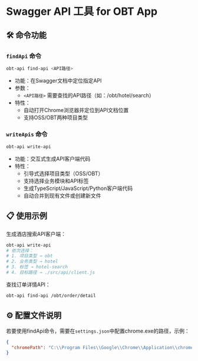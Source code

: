 # Swagger API 工具 for OBT App

## 🛠️ 命令功能

### `findApi` 命令
```bash
obt-api find-api <API路径>
```
- 功能：在Swagger文档中定位指定API
- 参数：
  - `<API路径>` 需要查找的API路径（如：/obt/hotel/search）
- 特性：
  - 自动打开Chrome浏览器并定位到API文档位置
  - 支持OSS/OBT两种项目类型

### `writeApis` 命令
```bash
obt-api write-api
```
- 功能：交互式生成API客户端代码
- 特性：
  - 引导式选择项目类型（OSS/OBT）
  - 支持选择业务模块和API标签
  - 生成TypeScript/JavaScript/Python客户端代码
  - 自动合并到现有文件或创建新文件

## 📋 使用示例

生成酒店搜索API客户端：
```bash
obt-api write-api
# 依次选择：
# 1. 项目类型 → obt
# 2. 业务类型 → hotel
# 3. 标签 → hotel-search
# 4. 目标路径 → ./src/api/client.js
```

查找订单详情API：
```bash
obt-api find-api /obt/order/detail
```

## ⚙️ 配置文件说明
若要使用findApi命令，需要在`settings.json`中配置chrome.exe的路径，示例：
```json
{
  "chromePath": "C:\\Program Files\\Google\\Chrome\\Application\\chrome.exe",
}
```

        